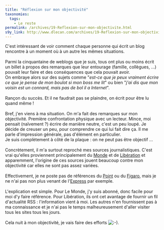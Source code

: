 ```yaml
---
title: "Réflexion sur mon objectivité"
taxonomies: 
  tags: 
    - Le reste
permalink: /archives/19-Reflexion-sur-mon-objectivite.html
s9y_link: http://www.dlecan.com/archives/19-Reflexion-sur-mon-objectivite.html
---
```


C'est intéressant de voir comment chaque personne qui écrit un blog rencontre à un moment où à un autre les mêmes situations.<br />
<br />
Parmi la cinquantaine de weblogs que je suis, tous ont plus ou moins écrit un billet à propos des remarques que leur entourage (famille, collègues, ...) pouvait leur faire et des conséquences que cela pouvait avoir.<br />
On embraye alors sur des sujets comme "<i>est-ce que je peux vraiment écrire ce que je pense de mon boulot si mon boss me lit</i>" ou bien "<i>j'ai dis que mon voisin est un connard, mais pas de bol il a Internet</i>".<br />
<br />
Rançon du succès. Et il ne faudrait pas se plaindre, on écrit pour être lu quand même !<br />
<br />
Bref, j'en viens à ma situation. On m'a fait des remarques sur mon objectivité. Première confrontation physique avec un lecteur. Mince, moi pensait (naïvement ?) écrire de manière neutre, c'est un peu loupé. Je décide de creuser un peu, pour comprendre ce qui lui fait dire ça. Il me parle d'impression générale, pas d'élément en particulier.<br />
Je suis complètement à côté de la plaque : on ne peut pas être objectif ...<br />
<br />
Concrètement, il m'a surtout reproché mes sources journalistiques. C'est vrai qu'elles proviennent principalement du <a href="http://www.lemonde.fr">Monde</a> et de <a href="http://www.liberation.fr">Libération</a> et apparemment, l'origine de ces sources jouent beaucoup contre mon objectivité car elles ne sont pas assez variées.<br />
<br />
Effectivement, je ne poste pas de références du <a href="http://www.lepoint.fr">Point</a> ou du <a href="http://www.lefigaro.fr">Figaro</a>, mais je ne n'ai pas non plus venant de l'<a href="http://www.lexpress.fr">Express</a> par exemple.<br />
<br />
L'explication est simple. Pour Le Monde, j'y suis abonné, donc facile pour moi d'y faire référence. Pour Libération, ils ont cet avantage de fournir un fil d'actualité RSS : l'information vient à moi. Les autres n'en fournissent pas à ma connaissance et je n'ai pas le temps malheureusement d'aller visiter tous les sites tous les jours.<br />
<br />
Cela nuit à mon objectivité, je vais faire des efforts <img src="http://www.dlecan.com/templates/default/img/emoticons/smile.png" alt=":-)" style="display: inline; vertical-align: bottom;" class="emoticon" />.
